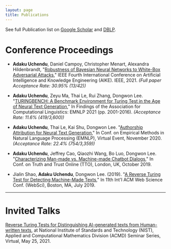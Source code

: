 ```yaml
---
layout: page
title: Publications 
---
```

See full Publication list on [Google Scholar](https://scholar.google.ae/citations?user=A4be1l4AAAAJ&hl=en) and [DBLP](https://dblp.uni-trier.de/pid/244/0488.html).

# Conference Proceedings  #

* **Adaku Uchendu**,  Daniel  Campoy,  Christopher  Menart, Alexandra  Hildenbrandt,  "[Robustness of Bayesian Neural Networks to White-Box Adversarial Attacks](https://arxiv.org/abs/2111.08591)," IEEE Fourth International Conference on Artificial Intelligence and Knowledge Engineering (AIKE). IEEE, 2021. <em>(Full paper Acceptance Rate: 30.95% (13/42))</em>

* **Adaku Uchendu**, Zeyu Ma, Thai Le, Rui Zhang, Dongwon Lee. "[TURINGBENCH: A Benchmark Environment for Turing Test in the Age of Neural Text Generation](https://arxiv.org/abs/2109.13296),"  In Findings of the Association for Computational Linguistics: EMNLP 2021 (pp. 2001-2016). <em>(Acceptance Rate: 11.6% (419/3,600))</em>

* **Adaku Uchendu**, Thai Le, Kai Shu, Dongwon Lee. "[Authorship Attribution for Neural Text Generation](https://www.aclweb.org/anthology/2020.emnlp-main.673.pdf),"
In Conf. on Empirical Methods in Natural Language Processing (EMNLP), Virtual Event, November 2020. <em>(Acceptance Rate: 22.4% (754/3,359))</em>

* **Adaku Uchendu**, Jeffrey Cao, Qiaozhi Wang, Bo Luo, Dongwon Lee. "[Characterizing Man-made vs. Machine-made
Chatbot Dialogs](https://truthandtrustonline.com/wp-content/uploads/2019/09/paper_27.pdf)," In Conf. on Truth and Trust Online (TTO), London, UK, October 2019.

* Jialin Shao, **Adaku Uchendu**, Dongwon Lee. (2019). "[A Reverse Turing Test for Detecting Machine-Made
Texts](http://pike.psu.edu/publications/websci19-rtt.pdf)," In 11th Int'l ACM Web Science Conf. (WebSci), Boston, MA, July 2019.



---
# Invited Talks #

[Reverse Turing Tests for Distinguishing AI-generated texts from Human-written texts](https://www.nist.gov/itl/math/acmd-seminar-reverse-turing-tests-distinguishing-ai-generated-texts-human-written-texts), at National Institute of Standards and Technology (NIST), Applied and
Computational Mathematics Division (ACMD) Seminar Series, Virtual, May 25, 2021.


<!-- ---
# Conference/Workshop Attended #

* *Graduate*:

  * Penn State Global Careers Institute, 2020
  * 2020 CRA-WP Grad Cohort for Underrepresented Minorities and Persons with Disabilities (URMD)
  * 2020 ACM Richard Tapia Celebration of Diversity in Computing Conference
  * 2021 CRA-WP Grad Cohort Workshop for Women
  * 2021 Women in Cybersecurity (WiCyS) Conference 
  * 2021 ACM Richard Tapia Celebration of Diversity in Computing Conference


**Conferences/Workshops:**
* *Undergraduate*:

  * 24th Annual McNair Scholars Research Conference at University of Washington, Seattle, 2016
  * 24th Annual McNair Scholars Research Conference at University of Maryland Baltimore County (UMBC), 2016
  * 18th Annual McNair Scholars Research Conference at University of Maryland, College Park, 2017
  * 25th Annual McNair Scholars Research Conference at University of Maryland Baltimore County (UMBC), 2017
  * 19th Annual McNair Scholars Research Conference at University of Maryland, College Park, 2018
  * Undergraduate Research And Creative Achievement Day (URCAD) at UMBC, 2018
 -->
